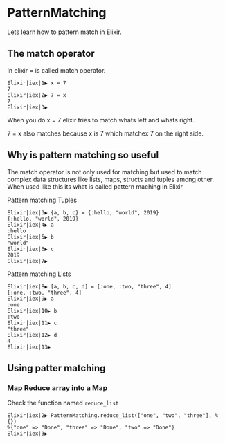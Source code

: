 # PatternMatching

Lets learn how to pattern match in Elixir.

## The match operator

In elixir = is called match operator. 

```
Elixir|iex|1▶ x = 7
7
Elixir|iex|2▶ 7 = x
7
Elixir|iex|3▶ 
```

When you do x = 7 elixir tries to match whats left and whats right.

7 = x also matches because x is 7 which matchex 7 on the right side.


## Why is pattern matching so useful

The match operator is not only used for matching but used to match complex data structures like lists, maps, structs and tuples among other. When used like this its what is called pattern maching in Elixir

Pattern matching Tuples
```
Elixir|iex|3▶ {a, b, c} = {:hello, "world", 2019}  
{:hello, "world", 2019}
Elixir|iex|4▶ a
:hello
Elixir|iex|5▶ b
"world"
Elixir|iex|6▶ c
2019
Elixir|iex|7▶
```

Pattern matching Lists

```
Elixir|iex|8▶ [a, b, c, d] = [:one, :two, "three", 4]
[:one, :two, "three", 4]
Elixir|iex|9▶ a
:one
Elixir|iex|10▶ b
:two
Elixir|iex|11▶ c
"three"
Elixir|iex|12▶ d
4
Elixir|iex|13▶
```

## Using patter matching

### Map Reduce array into a Map
Check the function named `reduce_list`
```
Elixir|iex|2▶ PatternMatching.reduce_list(["one", "two", "three"], %{})
%{"one" => "Done", "three" => "Done", "two" => "Done"}
Elixir|iex|3▶ 
```